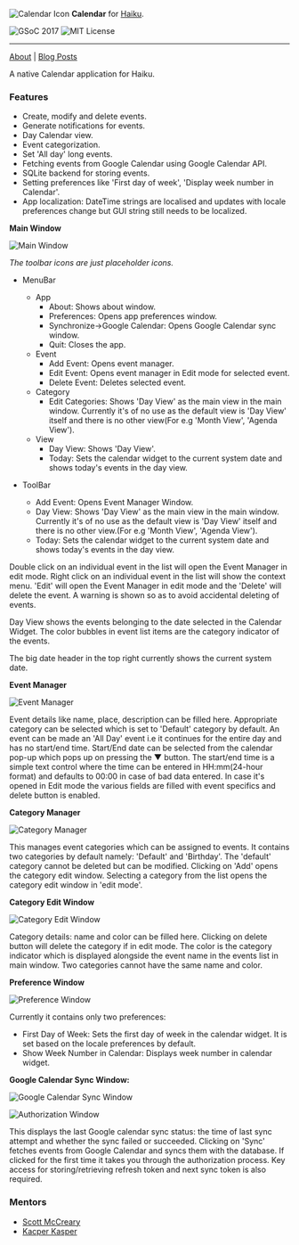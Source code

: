 ![Calendar Icon](images/calendar_icon_64.png) 
**Calendar**
for [Haiku](https://www.haiku-os.org/).

![GSoC 2017](https://img.shields.io/badge/GSoC-2017-green.svg)
![MIT License](https://img.shields.io/github/license/mashape/apistatus.svg)

***
 
[About](https://www.haiku-os.org/blog/akshayagarwal007/2017-05-08_gsoc_2017_calendar_application/) | [Blog Posts](https://www.haiku-os.org/blog/akshayagarwal007/)

A native Calendar application for Haiku.

### Features

* Create, modify and delete events.
* Generate notifications for events.
* Day Calendar view.
* Event categorization.
* Set 'All day' long events.
* Fetching events from Google Calendar using Google Calendar API.
* SQLite backend for storing events.
* Setting preferences like 'First day of week',
'Display week number in Calendar'.
* App localization: DateTime strings are localised and updates with
locale preferences change but GUI string still needs to be localized.

**Main Window**

![Main Window](images/main_window.png)

*The toolbar icons are just placeholder icons.*

* MenuBar
    * App
      * About: Shows about window.
      * Preferences: Opens app preferences window. 
      * Synchronize->Google Calendar: Opens Google Calendar sync window.
      * Quit: Closes the app.
    * Event
      * Add Event: Opens event manager.
      * Edit Event: Opens event manager in Edit mode for selected event.
      * Delete Event: Deletes selected event.
    * Category
      * Edit Categories: Shows 'Day View' as the main view in the main window.
      Currently it's of no use as the default view is 'Day View' itself and
      there is no other view(For e.g 'Month View', 'Agenda View').
    * View
      * Day View: Shows 'Day View'.
      * Today: Sets the calendar widget to the current system date and shows
      today's events in the day view. 
     
* ToolBar
  * Add Event: Opens Event Manager Window.
  * Day View: Shows 'Day View' as the main view in the main window. Currently
  it's of no use as the default view is 'Day View' itself and there is no other
  view.(For e.g 'Month View', 'Agenda View').
  * Today: Sets the calendar widget to the current system date and shows
  today's events in the day view. 


Double click on an individual event in the list will open the Event Manager in
edit mode. Right click on an individual event in the list will show the context
menu. 'Edit' will open the Event Manager in edit mode and the 'Delete' will
delete the event. A warning is shown so as to avoid accidental deleting of
events.

Day View shows the events belonging to the date selected in the Calendar Widget.
The color bubbles in event list items are the category indicator of the events.  

The big date header in the top right currently shows the current system date.

**Event Manager**

![Event Manager](images/event_manager_2.png)

Event details like name, place, description can be filled here. Appropriate
category can be selected which is set to 'Default' category by default. An event
can be made an 'All Day' event i.e it continues for the entire day and has no
start/end time. Start/End date can be selected from the calendar pop-up which
pops up on pressing the ▼ button. The start/end time is a simple text control
where the time can be entered in HH:mm(24-hour format) and defaults to 00:00 in
case of bad data entered. In case it's opened in Edit mode the various fields
are filled with event specifics and delete button is enabled.

**Category Manager**

![Category Manager](images/category_manager_2.png)

This manages event categories which can be assigned to events. It contains two
categories by default namely: 'Default' and 'Birthday'. The 'default' category
cannot be deleted but can be modified. Clicking on 'Add' opens the category edit
window. Selecting a category from the list opens the category edit window in
'edit mode'.

**Category Edit Window**

![Category Edit Window](images/category_edit.png)

Category details: name and color can be filled here. Clicking on delete button
will delete the category if in edit mode. The color is the category indicator
which is displayed alongside the event name in the events list in main window.
Two categories cannot have the same name and color.

**Preference Window**

![Preference Window](images/preference_window.png)

Currently it contains only two preferences:
* First Day of Week: Sets the first day of week in the calendar widget. It is
set based on the locale preferences by default.
* Show Week Number in Calendar: Displays week number in calendar widget.

**Google Calendar Sync Window:**

![Google Calendar Sync Window](images/sync_window.png)

![Authorization Window](images/authorization_window.png)

This displays the last Google calendar sync status: the time of last sync
attempt and whether the sync failed or succeeded. Clicking on 'Sync' fetches
events from Google Calendar and syncs them with the database. If clicked for the
first time it takes you through the authorization process. Key access for
storing/retrieving refresh token and next sync token is also required.
 
### Mentors

* [Scott McCreary](https://github.com/scottmc)
* [Kacper Kasper](https://github.com/KapiX)
